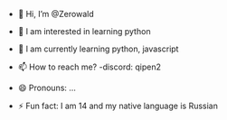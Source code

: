 - 👋 Hi, I’m @Zerowald
- 👀 I am interested in learning python 
- 🌱 I am currently learning python, javascript
  
- 📫 How to reach me? -discord: qipen2
- 😄 Pronouns: ...
- ⚡ Fun fact: I am 14 and my native language is Russian

<!---
Zerowald/Zerowald is a ✨ special ✨ repository because its `README.md` (this file) appears on your GitHub profile.
You can click the Preview link to take a look at your changes.
--->
